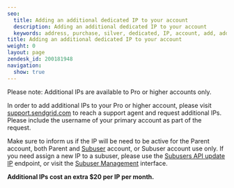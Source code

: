 ```yaml
---
seo:
  title: Adding an additional dedicated IP to your account
  description: Adding an additional dedicated IP to your account
  keywords: address, purchase, silver, dedicated, IP, account, add, additional, another, need, more, IPs
title: Adding an additional dedicated IP to your account
weight: 0
layout: page
zendesk_id: 200181948
navigation:
  show: true
---
```

Please note: Additional IPs are available to Pro or higher accounts only. 

In order to add additional IPs to your Pro or higher account, please visit [support.sendgrid.com](support.sendgrid.com) to reach a support agent and request additional IPs. Please include the username of your primary account as part of the request. 

Make sure to inform us if the IP will be need to be active for the Parent account, both Parent and [Subuser]({{root_url}}/Classroom/Basics/Account/what_are_subusers.html) account, or Subuser account use only. If you need assign a new IP to a subuser, please use the [Subusers API update IP]({{root_url}}/API_Reference/Web_API_v3/subusers.html#Update-IPs-assigned-to-a-subuser-PUT) endpoint, or visit the [Subuser Management](https://app.sendgrid.com/settings/subusers) interface. 

**Additional IPs cost an extra $20 per IP per month.**
